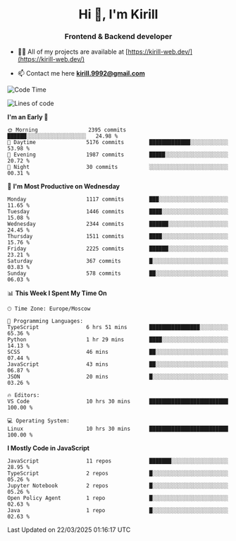 <h1 align="center">Hi 👋, I'm Kirill</h1>
<h3 align="center">Frontend & Backend developer</h3>

- 👨‍💻 All of my projects are available at [https://kirill-web.dev/](https://kirill-web.dev/)

- 📫 Contact me here **kirill.9992@gmail.com**











<!--START_SECTION:waka-->
![Code Time](http://img.shields.io/badge/Code%20Time-2%2C176%20hrs%2044%20mins-blue)

![Lines of code](https://img.shields.io/badge/From%20Hello%20World%20I%27ve%20Written-5.5%20million%20lines%20of%20code-blue)

**I'm an Early 🐤** 

```text
🌞 Morning                2395 commits        ██████░░░░░░░░░░░░░░░░░░░   24.98 % 
🌆 Daytime                5176 commits        █████████████░░░░░░░░░░░░   53.98 % 
🌃 Evening                1987 commits        █████░░░░░░░░░░░░░░░░░░░░   20.72 % 
🌙 Night                  30 commits          ░░░░░░░░░░░░░░░░░░░░░░░░░   00.31 % 
```
📅 **I'm Most Productive on Wednesday** 

```text
Monday                   1117 commits        ███░░░░░░░░░░░░░░░░░░░░░░   11.65 % 
Tuesday                  1446 commits        ████░░░░░░░░░░░░░░░░░░░░░   15.08 % 
Wednesday                2344 commits        ██████░░░░░░░░░░░░░░░░░░░   24.45 % 
Thursday                 1511 commits        ████░░░░░░░░░░░░░░░░░░░░░   15.76 % 
Friday                   2225 commits        ██████░░░░░░░░░░░░░░░░░░░   23.21 % 
Saturday                 367 commits         █░░░░░░░░░░░░░░░░░░░░░░░░   03.83 % 
Sunday                   578 commits         ██░░░░░░░░░░░░░░░░░░░░░░░   06.03 % 
```


📊 **This Week I Spent My Time On** 

```text
🕑︎ Time Zone: Europe/Moscow

💬 Programming Languages: 
TypeScript               6 hrs 51 mins       ████████████████░░░░░░░░░   65.36 % 
Python                   1 hr 29 mins        ████░░░░░░░░░░░░░░░░░░░░░   14.13 % 
SCSS                     46 mins             ██░░░░░░░░░░░░░░░░░░░░░░░   07.44 % 
JavaScript               43 mins             ██░░░░░░░░░░░░░░░░░░░░░░░   06.87 % 
JSON                     20 mins             █░░░░░░░░░░░░░░░░░░░░░░░░   03.26 % 

🔥 Editors: 
VS Code                  10 hrs 30 mins      █████████████████████████   100.00 % 

💻 Operating System: 
Linux                    10 hrs 30 mins      █████████████████████████   100.00 % 
```

**I Mostly Code in JavaScript** 

```text
JavaScript               11 repos            ███████░░░░░░░░░░░░░░░░░░   28.95 % 
TypeScript               2 repos             █░░░░░░░░░░░░░░░░░░░░░░░░   05.26 % 
Jupyter Notebook         2 repos             █░░░░░░░░░░░░░░░░░░░░░░░░   05.26 % 
Open Policy Agent        1 repo              █░░░░░░░░░░░░░░░░░░░░░░░░   02.63 % 
Java                     1 repo              █░░░░░░░░░░░░░░░░░░░░░░░░   02.63 % 
```




 Last Updated on 22/03/2025 01:16:17 UTC
<!--END_SECTION:waka-->

